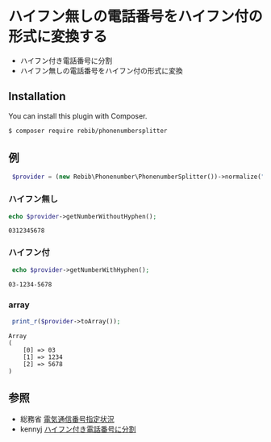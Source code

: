 # ハイフン無しの電話番号をハイフン付の形式に変換する


- ハイフン付き電話番号に分割
- ハイフン無しの電話番号をハイフン付の形式に変換

## Installation
You can install this plugin with Composer.

```sh
$ composer require rebib/phonenumbersplitter
```

## 例

```php
 $provider = (new Rebib\Phonenumber\PhonenumberSplitter())->normalize("031-234-5678");
 ```

### ハイフン無し
 ```php
 echo $provider->getNumberWithoutHyphen(); 
```

```
0312345678 
```    

###  ハイフン付
```php
 echo $provider->getNumberWithHyphen(); 
```

```
03-1234-5678
```    

###  array
```php
 print_r($provider->toArray());
```
 
```
Array
(
    [0] => 03
    [1] => 1234
    [2] => 5678
)
```

## 参照

- 総務省 [電気通信番号指定状況](http://www.soumu.go.jp/main_sosiki/joho_tsusin/top/tel_number/number_shitei.html)
- kennyj [ハイフン付き電話番号に分割](https://gist.github.com/kennyj/4966002)
